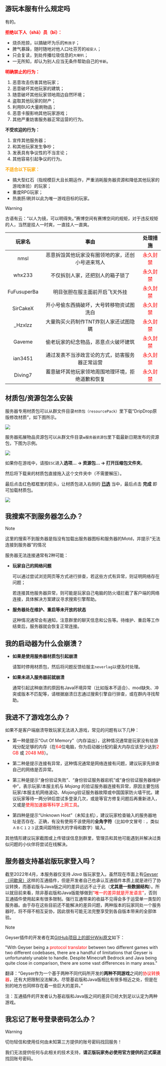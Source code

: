 ## 游玩本服有什么规定吗

有的。

**<font color=red>拒绝以下人（shǎ）员（bī）：</font>** 

+ 烧杀抢掠，以搞破坏为乐的`熊孩子`；
+ 脾气暴躁，随时随地对他人口吐芬芳的`祖安人`；
+ 只会复读，到处传播垃圾信息的`大喇叭`；
+ 一无所知，却认为别人应当无条件帮助自己的`爷新`。

**<font color=red>明确禁止的行为：</font>**

1. 恶意攻击伤害其他玩家；
2. 恶意破坏其他玩家的建筑；
3. 随意破坏其他玩家领地周边自然环境；
4. 盗取其他玩家的财产；
5. 利用BUG大量刷物品；
6. 恶意卡服影响其他玩家游戏；
7. 其他严重妨害服务器正常运营的行为。

**不受欢迎的行为：**

1. 宣传其他服务器；
2. 和其他玩家发生争吵；
3. 发表具有争议性的不当言论；
4. 其他容易引起争议的行为。

**<font color=orange>不适合以下玩家：</font>**

+ 搞大型红石（指规模巨大且长期运作，严重消耗服务器资源和降低其他玩家的游戏体验）的玩家；
+ 重度RPG玩家；
+ 热衷肝/刷并以此为唯一游戏目标的玩家。

>[!warning]
>古语有云：“以人为镜，可以明得失。”赛博空间有赛博空间的规矩，对于违反规矩的人，当然是挂人一时爽，一直挂人一直爽。

|   玩家名    |                       事由                       |            处理措施             |
| :---------: | :----------------------------------------------: | :-----------------------------: |
|    nmsl     | 恶意拆毁其他玩家没有圈领地的家，还创小号进来骂人 | <font color=red>永久封禁</font> |
|   whx233    |         不仅拆别人家，还把别人的箱子锁了         | <font color=red>永久封禁</font> |
| FuFusuperBa |          明目张胆在服主面前开启飞天外挂          | <font color=red>永久封禁</font> |
|  SirCakeX   |     开小号偷东西搞破坏，大号转移物资试图洗白     | <font color=red>永久封禁</font> |
|   _Hzxlzz   |      大量购买火药制作TNT炸别人家还试图隐瞒       | <font color=red>永久封禁</font> |
|   Gaveme    |       偷老玩家的纪念物品，恶意点火破坏建筑       | <font color=red>永久封禁</font> |
|   ian3451   |  通过发表不当涉政言论的方式，妨害服务器正常运营  | <font color=red>永久封禁</font> |
|Diving7|蓄意破坏其他玩家领地周围地理环境，拒绝道歉和恢复|<font color=red>永久封禁</font>|

## 材质包/资源包怎么安装

服务器专用材质包可以从群文件目录`材质包（resourcePack）`里下载“DripDrop原版修改材质”，如下图所示。

![](pics/resourcepack.png)

服务器拓展物品资源包可以从群文件目录`✿服务器资源包`里下载最新日期发布的资源包，下图为示例。

![](pics/resourcepacks.png)

如果你在游戏中，请按`ESC`进入**选项... → 资源包... → 打开压缩包文件夹**。

然后将下载来的材质包直接拖入这个文件夹中（不需要解压）。

最后点击红色框框里的箭头，让材质包进入右侧的 <u>**已选**</u> 当中，最后点击 **完成** 即可加载材质包。

![](pics/resourcepack1.png)

## 我搜索不到服务器怎么办？

> [!note]
> 这里的搜索不到服务器是指没有加载出服务器图标和服务器的Motd，并提示“无法连接到服务器”的情况

服务器无法连接通常有2种可能：

+ **玩家自己的网络问题**
    
    可以通过尝试浏览网页等方式进行排查，若这些方式有异常，则证明网络存在问题；
    
    若连接其他服务器异常，则可能是玩家自己电脑的防火墙拦截了客户端的网络连接，具体解决方案建议寻求搜索引擎帮助。

+ **服务器处在维护、重启等未开放的状态**
    
    这种情况通常会有通知，注意群里的聊天信息和公告等。待维护、重启等工作结束后，服务器就会恢复正常连接。

## 我的启动器为什么会崩溃？

+ **如果是使用服务器材质包引起崩溃**

    请暂时停用材质包，然后将问题反馈给服主`neverlag`以便及时处理。

+ **如果未进入服务器前就崩溃**

    通常引起这种崩溃的原因有Java环境异常（比如版本不适合）、mod缺失、冲突或版本不匹配等，请根据崩溃日志通过搜索引擎自行排查，或在群内寻找帮助。

## 我进不了游戏怎么办？

如果不是客户端崩溃导致玩家无法进入游戏，常见的问题有以下几种：

* 第一种是提示“Out Of Memory”（内存溢出），这种情况通常是玩家没有给游戏分配足够的内存（在<font color=red>64</font>位电脑，你为启动器分配的最大内存应该至少达到<font color=red>2 GB</font> 或 <font color=red>2048 MB</font>）。

* 第二种是提示连接有异常，这种情况通常是网络连接有问题，建议玩家先排查自己的网络是否异常。

* 第三种是提示“身份验证失败”、“身份验证服务器宕机”或“身份验证服务器维护中”，表示玩家/本服主机与 *Mojang* 的验证服务器连接有异常，原因主要包括玩家/本服主机网络波动、*Mojang*验证服务器故障或中国国家防火墙干扰。建议玩家等待一两分钟后尝试多登录几次，或是等官方修复问题后再重新进入，又或是<font color=red>使用加速器等科学上网工具</font>。

* 第四种是提示“Unknown Host”（未知主机），建议玩家检查输入的服务器地址是否存在、正确，有没有使用不该使用的**全角字符**（比如中文冒号`：`，类似`ＡＢＣ１２３`这类间距特别大的字母和数字）输入。

其他情形建议玩家截图或上传错误信息到群里，管理员和其他可能遇到并解决过类似问题的小伙伴将尝试在线解决。

## 服务器支持基岩版玩家登入吗？

截至2022年4月，本服务器仅支持 *Java* 版玩家登入。虽然现在市面上有[Geyser（间歇泉）](https://geysermc.org/)这样的互通插件，但是开发者自己也承认互通插件本质上就是进行了协议转换，而基岩版与Java版之间的差异远远不止于此（**尤其是一些数据结构**）。所以就目前来看，除非基岩版和Java版能够做到<font color=red>“唯一的差异就是开发语言”</font>，否则互通插件使用起来有很多限制。强行互通带来的收益不见得会多于运营单一类型的服务器。由于存在这些目前还不能解决的差异问题，两种版本的玩家同处一个服务器时，将不得不相互妥协，因此很有可能无法完整享受到各自版本带来的全部体验。

> [!note]
> Geyser插件的开发者在其[GitHub项目上的部分Wiki原文](https://github.com/GeyserMC/Geyser/wiki/Current-Limitations)如下：
>
>"With Geyser being a <font color=red>protocol translator</font> between two different games with two different codebases, 
>there are a handful of limitations that Geyser is unfortunately unable to handle. 
>Despite Minecraft Bedrock and Java being quite close in comparison, there are some vast differences in many areas."
>
>翻译：“Geyser作为一个基于两种不同代码所开发的**两种不同游戏**之间的<font color=red>协议转换器</font>，还有大把限制没法解决。尽管基岩版和Java版相比有很多相近之处，但是在别的地方也同样存在着一些巨大的差异。”
>
> 注：互通插件的开发者认为基岩版和Java版之间的差异已经大到足以认定为两种游戏。


## 我忘记了账号登录密码怎么办？

>[!warning]
>切勿轻信和使用任何由未知第三方提供的账号密码找回服务！

我们无法提供任何与此相关的技术支持，**请正版玩家务必使用官方提供的正式渠道**找回账号密码。

